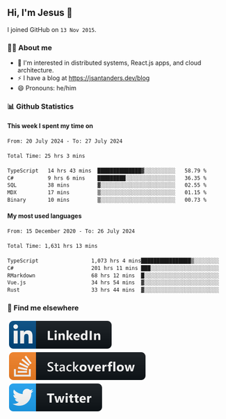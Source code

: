 ## Hi, I'm Jesus 👋

I joined GitHub on `13 Nov 2015`.

<!-- Talking about you -->

### 👨‍💻 About me

- 👦 I'm interested in distributed systems, React.js apps, and cloud architecture.
- ⚡️ I have a blog at <https://jsantanders.dev/blog>
- 😄 Pronouns: he/him

### 📊 Github Statistics

#### This week I spent my time on

<!--START_SECTION:weekly-->

```txt
From: 20 July 2024 - To: 27 July 2024

Total Time: 25 hrs 3 mins

TypeScript   14 hrs 43 mins  ██████████████▓░░░░░░░░░░   58.79 %
C#           9 hrs 6 mins    █████████░░░░░░░░░░░░░░░░   36.35 %
SQL          38 mins         ▓░░░░░░░░░░░░░░░░░░░░░░░░   02.55 %
MDX          17 mins         ▒░░░░░░░░░░░░░░░░░░░░░░░░   01.15 %
Binary       10 mins         ▒░░░░░░░░░░░░░░░░░░░░░░░░   00.73 %
```

<!--END_SECTION:weekly-->

#### My most used languages

<!--START_SECTION:alltime-->

```txt
From: 15 December 2020 - To: 26 July 2024

Total Time: 1,631 hrs 13 mins

TypeScript                 1,073 hrs 4 mins████████████████▒░░░░░░░░   65.78 %
C#                         201 hrs 11 mins ███░░░░░░░░░░░░░░░░░░░░░░   12.33 %
RMarkdown                  68 hrs 12 mins  █░░░░░░░░░░░░░░░░░░░░░░░░   04.18 %
Vue.js                     34 hrs 54 mins  ▓░░░░░░░░░░░░░░░░░░░░░░░░   02.14 %
Rust                       33 hrs 44 mins  ▓░░░░░░░░░░░░░░░░░░░░░░░░   02.07 %
```

<!--END_SECTION:alltime-->

### 📢 Find me elsewhere

<p>
  <a target="_blank" href="https://linkedin.com/in/jsantanders">
    <img src="https://github.com/jsantanders/jsantanders/blob/master/img/linkedin.svg" alt="LinkedIn" style="vertical-align:top; margin:4px">
  </a>
  
  <a target="_blank" href="https://stackoverflow.com/users/7318331/jesus-santander">
    <img src="https://github.com/jsantanders/jsantanders/blob/master/img/stackoverflow.svg" alt="StackOverflow" style="vertical-align:top; margin:4px">
  </a>
  
  <a target="_blank" href="http://twitter.com/jsantanders">
    <img src="https://github.com/jsantanders/jsantanders/blob/master/img/twitter.svg" alt="Twitter" style="vertical-align:top; margin:4px">
  </a>
</p>
